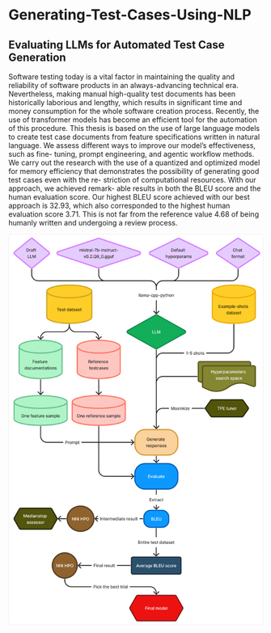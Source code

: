 # Generating-Test-Cases-Using-NLP
## Evaluating LLMs for Automated Test Case Generation 


Software testing today is a vital factor in maintaining the quality and reliability
of software products in an always-advancing technical era. Nevertheless, making
manual high-quality test documents has been historically laborious and lengthy,
which results in significant time and money consumption for the whole software
creation process. Recently, the use of transformer models has become an efficient
tool for the automation of this procedure. This thesis is based on the use of
large language models to create test case documents from feature specifications
written in natural language.
We assess different ways to improve our model’s effectiveness, such as fine-
tuning, prompt engineering, and agentic workflow methods. We carry out the
research with the use of a quantized and optimized model for memory efficiency
that demonstrates the possibility of generating good test cases even with the re-
striction of computational resources. With our approach, we achieved remark-
able results in both the BLEU score and the human evaluation score. Our highest
BLEU score achieved with our best approach is 32.93, which also corresponded
to the highest human evaluation score 3.71. This is not far from the reference
value 4.68 of being humanly written and undergoing a review process.

![Pipeline](https://github.com/Yamen9418/Generating-Test-Cases-Using-NLP/blob/main/pipeline-1.png)
